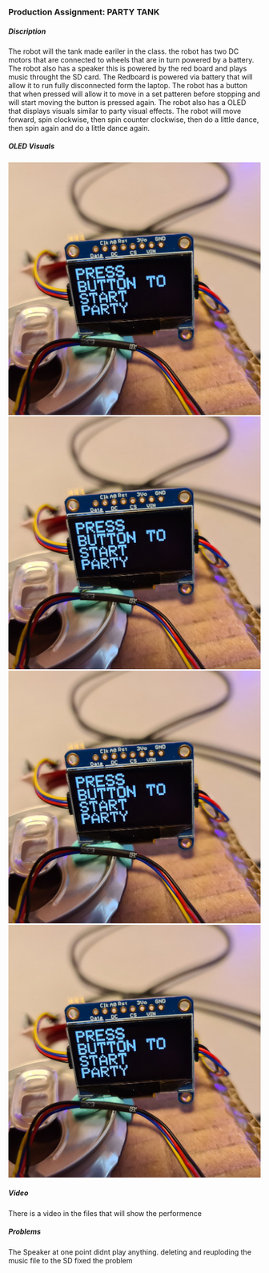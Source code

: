 ### Production Assignment: PARTY TANK

##### Discription

The robot will the tank made eariler in the class. the robot has two DC motors that are connected to wheels that are in turn powered by a battery. The robot also has a speaker this is powered by the red board and plays music throught the SD card. The Redboard is powered via battery that will allow it to run fully disconnected form the laptop. The robot has a button that when pressed will allow it to move in a set patteren before stopping and will start moving the button is pressed again. The robot also has a OLED that displays visuals similar to party visual effects. The robot will move forward, spin clockwise, then spin counter clockwise, then do a little dance, then spin again and do a little dance again.


##### OLED Visuals 

![](pic1.jpg)
![](pic1.jpg)
![](pic1.jpg)
![](pic1.jpg)


##### Video

There is a video in the files that will show the performence


##### Problems 

The Speaker at one point didnt play anything. deleting and reuploding the music file to the SD fixed the problem
